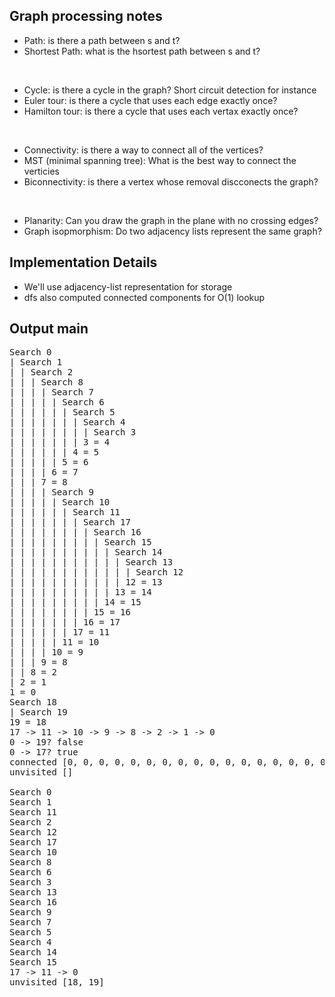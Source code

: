 ## Graph processing notes

* Path: is there a path between s and t?
* Shortest Path: what is the hsortest path between s and t?

<br/>

* Cycle: is there a cycle in the graph? Short circuit detection for instance
* Euler tour: is there a cycle that uses each edge exactly once?
* Hamilton tour: is there a cycle that uses each vertax exactly once?

<br/>

* Connectivity: is there a way to connect all of the vertices?
* MST (minimal spanning tree): What is the best way to connect the verticies
* Biconnectivity: is there a vertex whose removal discconects the graph?

<br/>

* Planarity: Can you draw the graph in the plane with no crossing edges?
* Graph isopmorphism: Do two adjacency lists represent the same graph?

## Implementation Details

* We'll use adjacency-list representation for storage
* dfs also computed connected components for O(1) lookup

## Output main
<pre>
Search 0
| Search 1
| | Search 2
| | | Search 8
| | | | Search 7
| | | | | Search 6
| | | | | | Search 5
| | | | | | | Search 4
| | | | | | | | Search 3
| | | | | | | 3 = 4
| | | | | | 4 = 5
| | | | | 5 = 6
| | | | 6 = 7
| | | 7 = 8
| | | | Search 9
| | | | | Search 10
| | | | | | Search 11
| | | | | | | Search 17
| | | | | | | | Search 16
| | | | | | | | | Search 15
| | | | | | | | | | Search 14
| | | | | | | | | | | Search 13
| | | | | | | | | | | | Search 12
| | | | | | | | | | | 12 = 13
| | | | | | | | | | 13 = 14
| | | | | | | | | 14 = 15
| | | | | | | | 15 = 16
| | | | | | | 16 = 17
| | | | | | 17 = 11
| | | | | 11 = 10
| | | | 10 = 9
| | | 9 = 8
| | 8 = 2
| 2 = 1
1 = 0
Search 18
| Search 19
19 = 18
17 -> 11 -> 10 -> 9 -> 8 -> 2 -> 1 -> 0
0 -> 19? false
0 -> 17? true
connected [0, 0, 0, 0, 0, 0, 0, 0, 0, 0, 0, 0, 0, 0, 0, 0, 0, 0, 1, 1]
unvisited []

Search 0
Search 1
Search 11
Search 2
Search 12
Search 17
Search 10
Search 8
Search 6
Search 3
Search 13
Search 16
Search 9
Search 7
Search 5
Search 4
Search 14
Search 15
17 -> 11 -> 0
unvisited [18, 19]
</pre>
